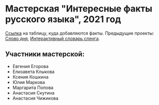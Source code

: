 # Мастерская "Интересные факты русского языка", 2021 год
[Ссылка](https://docs.google.com/spreadsheets/d/1QFlWrxqHyPia2qTCw8-VDy3zysB6KSbPY6PewHKltfg/edit?usp=sharing) на таблицу, куда добавляются факты. Предыдущие проекты: [Слово дня](https://github.com/dashapopova/Slovo-dnja), [Интерактивный словарь сленга](https://github.com/dashapopova/Interactive-Dictionary).




## Участники мастерской:
* Евгения Егорова
* Елизавета Клыкова
* Ксения Кошкина
* Юлия Маркова
* Маргарита Попова
* Анастасия Скутина
* Анастасия Чижикова
